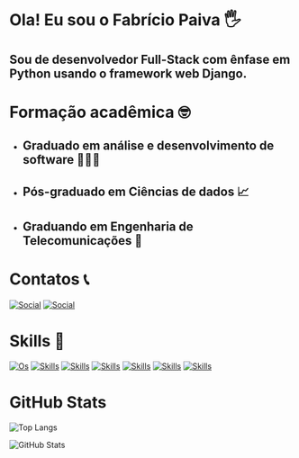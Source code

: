 # Ola! Eu sou o Fabrício Paiva 🖐️ 
## Sou de desenvolvedor Full-Stack com ênfase em Python usando o framework web Django.

# Formação acadêmica 🤓

- ## Graduado em análise e desenvolvimento de software 👨🏻‍💻
- ## Pós-graduado em Ciências de dados 📈
- ## Graduando em Engenharia de Telecomunicações 📡

# Contatos 📞

[![Social](https://img.shields.io/badge/LinkedIn-0077B5?style=for-the-badge&logo=linkedin&logoColor=white)](https://www.linkedin.com/in/fabr%C3%ADcio-paiva-28ab52241/) [![Social](https://img.shields.io/badge/Instagram-E4405F?style=for-the-badge&logo=instagram&logoColor=white)](https://www.instagram.com/fabricio_paiva24/)

# Skills 🚀

[![Os](https://img.shields.io/badge/Linux-FCC624?style=for-the-badge&logo=linux&logoColor=black)]() [![Skills](https://img.shields.io/badge/Python-3776AB?style=for-the-badge&logo=python&logoColor=white)]() [![Skills](https://img.shields.io/badge/Django-092E20?style=for-the-badge&logo=django&logoColor=white)]() [![Skills](https://img.shields.io/badge/PostgreSQL-316192?style=for-the-badge&logo=postgresql&logoColor=white)]()  [![Skills](https://img.shields.io/badge/HTML5-E34F26?style=for-the-badge&logo=html5&logoColor=white)]() [![Skills](https://img.shields.io/badge/CSS3-1572B6?style=for-the-badge&logo=css3&logoColor=white)]() [![Skills](https://img.shields.io/badge/JavaScript-F7DF1E?style=for-the-badge&logo=javascript&logoColor=black)]()

# GitHub Stats 

![Top Langs](https://github-readme-stats-git-masterrstaa-rickstaa.vercel.app/api/top-langs/?username=FabricioPaiva23&bg_color=000&border_color=30A3DC&title_color=E94D5F&text_color=FFF)

![GitHub Stats](https://github-readme-stats.vercel.app/api?username=FabricioPaiva23&theme=transparent&bg_color=013&border_color=30A3DC&show_icons=true&icon_color=30A3DC&title_color=E94D5F&text_color=FFF)
